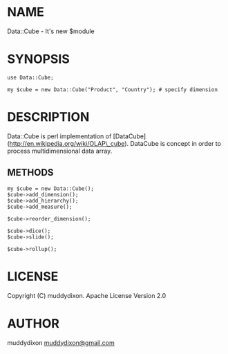 # NAME

Data::Cube - It's new $module

# SYNOPSIS

    use Data::Cube;

    my $cube = new Data::Cube("Product", "Country"); # specify dimension

# DESCRIPTION

Data::Cube is perl implementation of \[DataCube\](http://en.wikipedia.org/wiki/OLAP\_cube).
DataCube is concept in order to process multidimensional data array.

## METHODS



    my $cube = new Data::Cube();
    $cube->add_dimension();
    $cube->add_hierarchy();
    $cube->add_measure();

    $cube->reorder_dimension();

    $cube->dice();
    $cube->slide();

    $cube->rollup();

# LICENSE

Copyright (C) muddydixon.
Apache License Version 2.0

# AUTHOR

muddydixon <muddydixon@gmail.com>
